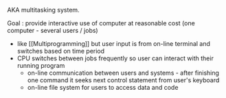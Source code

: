 AKA multitasking system.

Goal : provide interactive use of computer at reasonable cost (one computer - several users / jobs)
- like [[Multiprogramming]] but user input is from on-line terminal and switches based on time period
- CPU switches between jobs frequently so user can interact with their running program
	- on-line communication between users and systems - after finishing one command it seeks next control statement from user's keyboard
	- on-line file system for users to access data and code